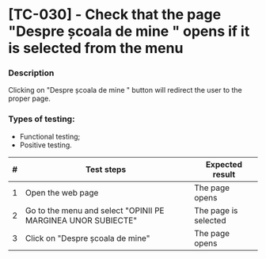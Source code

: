 # **[TC-030] - Check that the page "Despre școala de mine " opens if it is selected from the menu**

### **Description**

Clicking on "Despre școala de mine " button will redirect the user to the proper page.

### **Types of testing:**

- Functional testing;
- Positive testing.

| #   | **Test steps**                                               | **Expected result**  |
| --- | ------------------------------------------------------------ | -------------------- |
| 1   | Open the web page                                            | The page opens       |
| 2   | Go to the menu and select "OPINII PE MARGINEA UNOR SUBIECTE" | The page is selected |
| 3   | Click on "Despre școala de mine"                             | The page opens       |
